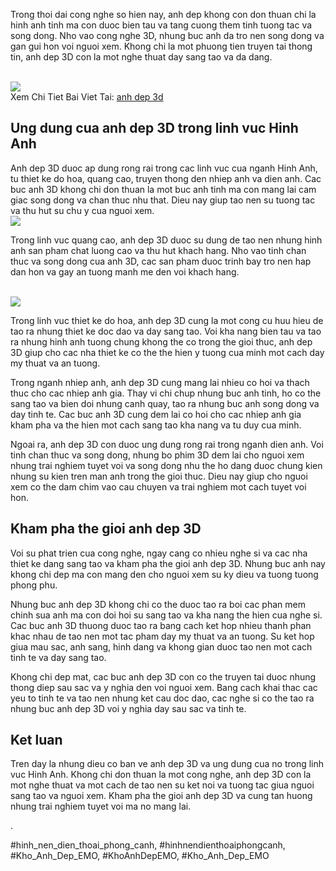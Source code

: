 <p>Trong thoi dai cong nghe so hien nay, anh dep khong con don thuan chi la hinh anh tinh ma con duoc bien tau va tang cuong them tinh tuong tac va song dong. Nho vao cong nghe 3D, nhung buc anh da tro nen song dong va gan gui hon voi nguoi xem. Khong chi la mot phuong tien truyen tai thong tin, anh dep 3D con la mot nghe thuat day sang tao va da dang.</p><br><img src="https://khoanhdepemo.com/wp-content/uploads/2024/12/image-2622-1024x536.png"></br>
Xem Chi Tiet Bai Viet Tai: <a href="https://khoanhdepemo.com/hinh-anh-thien-nhien-3d-tuyet-dep/">anh dep 3d</a><h2>Ung dung cua anh dep 3D trong linh vuc Hinh Anh</h2><p>Anh dep 3D duoc ap dung rong rai trong cac linh vuc cua nganh Hinh Anh, tu thiet ke do hoa, quang cao, truyen thong den nhiep anh va dien anh. Cac buc anh 3D khong chi don thuan la mot buc anh tinh ma con mang lai cam giac song dong va chan thuc nhu that. Dieu nay giup tao nen su tuong tac va thu hut su chu y cua nguoi xem.<br><img src="https://khoanhdepemo.com/wp-content/uploads/2024/12/image-2631-1024x731.png"></br><p>Trong linh vuc quang cao, anh dep 3D duoc su dung de tao nen nhung hinh anh san pham chat luong cao va thu hut khach hang. Nho vao tinh chan thuc va song dong cua anh 3D, cac san pham duoc trinh bay tro nen hap dan hon va gay an tuong manh me den voi khach hang.</p><br><img src="https://khoanhdepemo.com/wp-content/uploads/2024/12/image-2633-1024x640.png"></br><p>Trong linh vuc thiet ke do hoa, anh dep 3D cung la mot cong cu huu hieu de tao ra nhung thiet ke doc dao va day sang tao. Voi kha nang bien tau va tao ra nhung hinh anh tuong chung khong the co trong the gioi thuc, anh dep 3D giup cho cac nha thiet ke co the the hien y tuong cua minh mot cach day my thuat va an tuong.<p>Trong nganh nhiep anh, anh dep 3D cung mang lai nhieu co hoi va thach thuc cho cac nhiep anh gia. Thay vi chi chup nhung buc anh tinh, ho co the sang tao va bien doi nhung canh quay, tao ra nhung buc anh song dong va day tinh te. Cac buc anh 3D cung dem lai co hoi cho cac nhiep anh gia kham pha va the hien mot cach sang tao kha nang va tu duy cua minh.</p><p>Ngoai ra, anh dep 3D con duoc ung dung rong rai trong nganh dien anh. Voi tinh chan thuc va song dong, nhung bo phim 3D dem lai cho nguoi xem nhung trai nghiem tuyet voi va song dong nhu the ho dang duoc chung kien nhung su kien tren man anh trong the gioi thuc. Dieu nay giup cho nguoi xem co the dam chim vao cau chuyen va trai nghiem mot cach tuyet voi hon.<h2>Kham pha the gioi anh dep 3D</h2><p>Voi su phat trien cua cong nghe, ngay cang co nhieu nghe si va cac nha thiet ke dang sang tao va kham pha the gioi anh dep 3D. Nhung buc anh nay khong chi dep ma con mang den cho nguoi xem su ky dieu va tuong tuong phong phu.</p><p>Nhung buc anh dep 3D khong chi co the duoc tao ra boi cac phan mem chinh sua anh ma con doi hoi su sang tao va kha nang the hien cua nghe si. Cac buc anh 3D thuong duoc tao ra bang cach ket hop nhieu thanh phan khac nhau de tao nen mot tac pham day my thuat va an tuong. Su ket hop giua mau sac, anh sang, hinh dang va khong gian duoc tao nen mot cach tinh te va day sang tao.</p><p>Khong chi dep mat, cac buc anh dep 3D con co the truyen tai duoc nhung thong diep sau sac va y nghia den voi nguoi xem. Bang cach khai thac cac yeu to tinh te va tao nen nhung ket cau doc dao, cac nghe si co the tao ra nhung buc anh dep 3D voi y nghia day sau sac va tinh te.</p><h2>Ket luan</h2><p>Tren day la nhung dieu co ban ve anh dep 3D va ung dung cua no trong linh vuc Hinh Anh. Khong chi don thuan la mot cong nghe, anh dep 3D con la mot nghe thuat va mot cach de tao nen su ket noi va tuong tac giua nguoi sang tao va nguoi xem. Kham pha the gioi anh dep 3D va cung tan huong nhung trai nghiem tuyet voi ma no mang lai.</p><p>.</p>
#hinh_nen_dien_thoai_phong_canh, #hinhnendienthoaiphongcanh, #Kho_Anh_Dep_EMO, #KhoAnhDepEMO, #Kho_Anh_Dep_EMO
